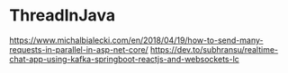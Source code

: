 # ThreadInJava

https://www.michalbialecki.com/en/2018/04/19/how-to-send-many-requests-in-parallel-in-asp-net-core/
https://dev.to/subhransu/realtime-chat-app-using-kafka-springboot-reactjs-and-websockets-lc
